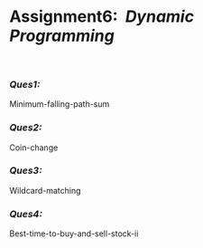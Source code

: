 <h1>Assignment6: &nbsp;<i>Dynamic Programming</i></h1>
<br>
<p><h3><b><i>Ques1: </i></b></h3>Minimum-falling-path-sum</p>
<p><h3><b><i>Ques2: </i></b></h3>Coin-change</p>
<p><h3><b><i>Ques3: </i></b></h3>Wildcard-matching</p>
<p><h3><b><i>Ques4: </i></b></h3>Best-time-to-buy-and-sell-stock-ii</p>
